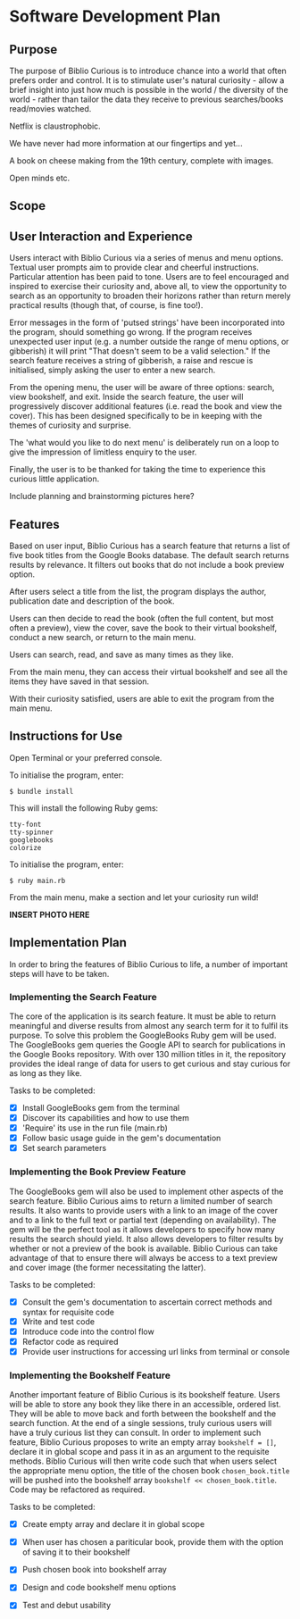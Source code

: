# Software Development Plan


## Purpose

The purpose of Biblio Curious is to introduce chance into a world that often prefers order and control. It is to stimulate user's natural curiosity - allow a brief insight into just how much is possible in the world / the diversity of the world - rather than tailor the data they receive to previous searches/books read/movies watched.

Netflix is claustrophobic.

We have never had more information at our fingertips and yet...

A book on cheese making from the 19th century, complete with images.

Open minds etc.


## Scope






## User Interaction and Experience

Users interact with Biblio Curious via a series of menus and menu options. Textual user prompts aim to provide clear and cheerful instructions. Particular attention has been paid to tone. Users are to feel encouraged and inspired to exercise their curiosity and, above all, to view the opportunity to search as an opportunity to broaden their horizons rather than return merely practical results (though that, of course, is fine too!).

Error messages in the form of 'putsed strings' have been incorporated into the program, should something go wrong. If the program receives unexpected user input (e.g. a number outside the range of menu options, or gibberish) it will print "That doesn't seem to be a valid selection." If the search feature receives a string of gibberish, a raise and rescue is initialised, simply asking the user to enter a new search. 

From the opening menu, the user will be aware of three options: search, view bookshelf, and exit. Inside the search feature, the user will progressively discover additional features (i.e. read the book and view the cover). This has been designed specifically to be in keeping with the themes of curiosity and surprise.

The 'what would you like to do next menu' is deliberately run on a loop to give the impression of limitless enquiry to the user.

Finally, the user is to be thanked for taking the time to experience this curious little application. 



Include planning and brainstorming pictures here?









## Features

Based on user input, Biblio Curious has a search feature that returns a list of five book titles from the Google Books database. The default search returns results by relevance. It filters out books that do not include a book preview option.

After users select a title from the list, the program displays the author, publication date and description of the book.

Users can then decide to read the book (often the full content, but most often a preview), view the cover, save the book to their virtual bookshelf, conduct a new search, or return to the main menu.

Users can search, read, and save as many times as they like.

From the main menu, they can access their virtual bookshelf and see all the items they have saved in that session. 

With their curiosity satisfied, users are able to exit the program from the main menu. 



## Instructions for Use

Open Terminal or your preferred console.

To initialise the program, enter:

`$ bundle install`

This will install the following Ruby gems:

```
tty-font
tty-spinner
googlebooks
colorize
```

To initialise the program, enter:

`$ ruby main.rb`

From the main menu, make a section and let your curiosity run wild!

**INSERT PHOTO HERE**


## Implementation Plan

In order to bring the features of Biblio Curious to life, a number of important steps will have to be taken.


### Implementing the Search Feature

The core of the application is its search feature. It must be able to return meaningful and diverse results from almost any search term for it to fulfil its purpose. To solve this problem the GoogleBooks Ruby gem will be used. The GoogleBooks gem queries the Google API to search for publications in the Google Books repository. With over 130 million titles in it, the repository provides the ideal range of data for users to get curious and stay curious for as long as they like. 

Tasks to be completed:

- [x] Install GoogleBooks gem from the terminal 
- [x] Discover its capabilities and how to use them
- [x] 'Require' its use in the run file (main.rb)
- [x] Follow basic usage guide in the gem's documentation
- [x] Set search parameters 

### Implementing the Book Preview Feature

The GoogleBooks gem will also be used to implement other aspects of the search feature. Biblio Curious aims to return a limited number of search results. It also wants to provide users with a link to an image of the cover and to a link to the full text or partial text (depending on availability). The gem will be the perfect tool as it allows developers to specify how many results the search should yield. It also allows developers to filter results by whether or not a preview of the book is available. Biblio Curious can take advantage of that to ensure there will always be access to a text preview and cover image (the former necessitating the latter).

Tasks to be completed:

- [x] Consult the gem's documentation to ascertain correct methods and syntax for requisite code
- [x] Write and test code
- [x] Introduce code into the control flow
- [x] Refactor code as required
- [x] Provide user instructions for accessing url links from terminal or console

### Implementing the Bookshelf Feature

Another important feature of Biblio Curious is its bookshelf feature. Users will be able to store any book they like there in an accessible, ordered list. They will be able to move back and forth between the bookshelf and the search function. At the end of a single sessions, truly curious users will have a truly curious list they can consult. In order to implement such feature, Biblio Curious proposes to write an empty array `bookshelf = []`, declare it in global scope and pass it in as an argument to the requisite methods. Biblio Curious will then write code such that when users select the appropriate menu option, the title of the chosen book `chosen_book.title` will be pushed into the bookshelf array `bookshelf << chosen_book.title`. Code may be refactored as required.

Tasks to be completed:

- [x] Create empty array and declare it in global scope
- [x] When user has chosen a pariticular book, provide them with the option of saving it to their bookshelf
- [x] Push chosen book into bookshelf array
- [x] Design and code bookshelf menu options
- [x] Test and debut usability 


















